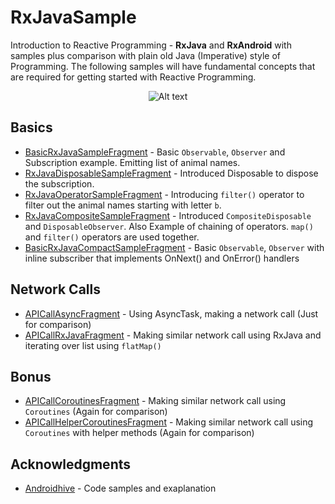 # RxJavaSample
Introduction to Reactive Programming - **RxJava** and **RxAndroid** with samples plus comparison with plain old Java (Imperative) style of Programming. The following samples will have fundamental concepts that are required for getting started with Reactive Programming.

<p align="center"><img align="center" src="https://github.com/DroidLove/RxJavaSample/blob/master/screenshots/screenshot_01.png" alt="Alt text"></p>

## Basics
* [BasicRxJavaSampleFragment](https://github.com/DroidLove/RxJavaSample/blob/master/app/src/main/java/inc/yoman/rxjavasample/fragment/BasicRxJavaSampleFragment.kt) - Basic `Observable`, `Observer` and Subscription example. Emitting list of animal names.
* [RxJavaDisposableSampleFragment](https://github.com/DroidLove/RxJavaSample/blob/master/app/src/main/java/inc/yoman/rxjavasample/fragment/RxJavaDisposableSampleFragment.kt) - Introduced Disposable to dispose the subscription.
* [RxJavaOperatorSampleFragment](https://github.com/DroidLove/RxJavaSample/blob/master/app/src/main/java/inc/yoman/rxjavasample/fragment/RxJavaOperatorSampleFragment.kt) - Introducing `filter()` operator to filter out the animal names starting with letter `b`.
* [RxJavaCompositeSampleFragment](https://github.com/DroidLove/RxJavaSample/blob/master/app/src/main/java/inc/yoman/rxjavasample/fragment/RxJavaCompositeSampleFragment.kt) - Introduced `CompositeDisposable` and `DisposableObserver`. Also Example of chaining of operators. `map()` and `filter()` operators are used together.
* [BasicRxJavaCompactSampleFragment](https://github.com/DroidLove/RxJavaSample/blob/master/app/src/main/java/inc/yoman/rxjavasample/fragment/BasicRxJavaCompactSampleFragment.kt) - Basic `Observable`, `Observer` with inline subscriber that implements OnNext() and OnError() handlers

## Network Calls
* [APICallAsyncFragment](https://github.com/DroidLove/RxJavaSample/blob/master/app/src/main/java/inc/yoman/rxjavasample/fragment/APICallAsyncFragment.kt) - Using AsyncTask, making a network call (Just for comparison)
* [APICallRxJavaFragment](https://github.com/DroidLove/RxJavaSample/blob/master/app/src/main/java/inc/yoman/rxjavasample/fragment/APICallRxJavaFragment.kt) - Making similar network call using RxJava and iterating over list using `flatMap()` 

## Bonus
* [APICallCoroutinesFragment](https://github.com/DroidLove/RxJavaSample/blob/master/app/src/main/java/inc/yoman/rxjavasample/fragment/APICallCoroutinesFragment.kt) - Making similar network call using `Coroutines` (Again for comparison)
* [APICallHelperCoroutinesFragment](https://github.com/DroidLove/RxJavaSample/blob/master/app/src/main/java/inc/yoman/rxjavasample/fragment/APICallHelperCoroutinesFragment.kt) - Making similar network call using `Coroutines` with helper methods (Again for comparison)

## Acknowledgments

* [Androidhive](https://www.androidhive.info/RxJava/) - Code samples and exaplanation
